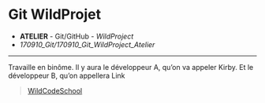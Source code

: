 # Git WildProjet
- **ATELIER** - Git/GitHub - *WildProject*
- *170910_Git/170910_Git_WildProject_Atelier*
----
Travaille en binôme.
Il y aura le développeur A, qu’on va appeler Kirby. Et le développeur B, qu’on appellera Link

> [WildCodeSchool](https://wildcodeschool.fr/)
